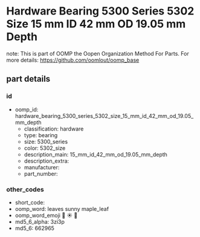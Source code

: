 # Hardware Bearing 5300 Series 5302 Size 15 mm ID 42 mm OD 19.05 mm Depth  

note: This is part of OOMP the Oopen Organization Method For Parts. For more details: https://github.com/oomlout/oomp_base

##  part details





### id
* oomp_id: hardware_bearing_5300_series_5302_size_15_mm_id_42_mm_od_19.05_mm_depth
  * classification: hardware
  * type: bearing
  * size: 5300_series
  * color: 5302_size
  * description_main: 15_mm_id_42_mm_od_19.05_mm_depth
  * description_extra: 
  * manufacturer: 
  * part_number: 

### other_codes
* short_code: 
* oomp_word: leaves sunny maple_leaf
* oomp_word_emoji :leaves: :sunny: :maple_leaf:
* md5_6_alpha: 3zi3p
* md5_6: 662965